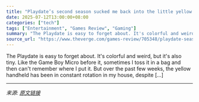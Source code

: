 ```yaml
---
title: "Playdate’s second season sucked me back into the little yellow handheld"
date: 2025-07-12T13:00:00+08:00
categories: ["tech"]
tags: ["Entertainment", "Games Review", "Gaming"]
summary: "The Playdate is easy to forget about. It's colorful and weird, but it's also tiny. Like the Game Boy Micro before it, sometimes I toss it in a bag and then can't remember where I put it. But over the "
source_url: "https://www.theverge.com/games-review/705348/playdate-season-2-review"
---
```


The Playdate is easy to forget about. It's colorful and weird, but it's also tiny. Like the Game Boy Micro before it, sometimes I toss it in a bag and then can't remember where I put it. But over the past few weeks, the yellow handheld has been in constant rotation in my house, despite [&#8230;]

---

*来源: [原文链接](https://www.theverge.com/games-review/705348/playdate-season-2-review)*
